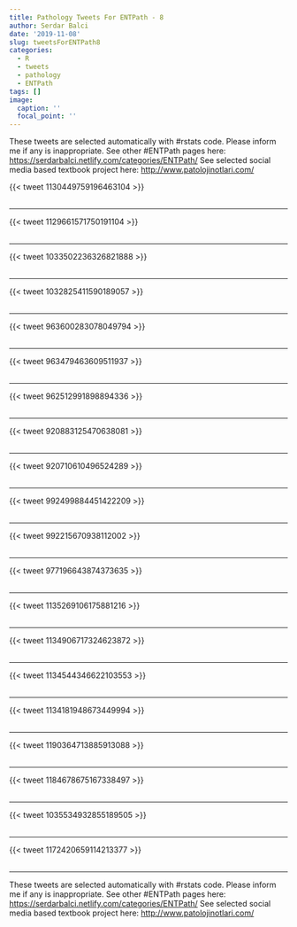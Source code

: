 ```yaml
---
title: Pathology Tweets For ENTPath - 8
author: Serdar Balci
date: '2019-11-08'
slug: tweetsForENTPath8
categories:
  - R
  - tweets
  - pathology
  - ENTPath
tags: []
image:
  caption: ''
  focal_point: ''
---
```



These tweets are selected automatically with #rstats code. Please inform me if any is inappropriate.
See other #ENTPath pages here: https://serdarbalci.netlify.com/categories/ENTPath/ 
See selected social media based textbook project here: http://www.patolojinotlari.com/

{{< tweet 1130449759196463104 >}}
<br>
<br>
<hr>
{{< tweet 1129661571750191104 >}}
<br>
<br>
<hr>
{{< tweet 1033502236326821888 >}}
<br>
<br>
<hr>
{{< tweet 1032825411590189057 >}}
<br>
<br>
<hr>
{{< tweet 963600283078049794 >}}
<br>
<br>
<hr>
{{< tweet 963479463609511937 >}}
<br>
<br>
<hr>
{{< tweet 962512991898894336 >}}
<br>
<br>
<hr>
{{< tweet 920883125470638081 >}}
<br>
<br>
<hr>
{{< tweet 920710610496524289 >}}
<br>
<br>
<hr>
{{< tweet 992499884451422209 >}}
<br>
<br>
<hr>
{{< tweet 992215670938112002 >}}
<br>
<br>
<hr>
{{< tweet 977196643874373635 >}}
<br>
<br>
<hr>
{{< tweet 1135269106175881216 >}}
<br>
<br>
<hr>
{{< tweet 1134906717324623872 >}}
<br>
<br>
<hr>
{{< tweet 1134544346622103553 >}}
<br>
<br>
<hr>
{{< tweet 1134181948673449994 >}}
<br>
<br>
<hr>
{{< tweet 1190364713885913088 >}}
<br>
<br>
<hr>
{{< tweet 1184678675167338497 >}}
<br>
<br>
<hr>
{{< tweet 1035534932855189505 >}}
<br>
<br>
<hr>
{{< tweet 1172420659114213377 >}}
<br>
<br>
<hr>


These tweets are selected automatically with #rstats code. Please inform me if any is inappropriate.
See other #ENTPath pages here: https://serdarbalci.netlify.com/categories/ENTPath/ 
See selected social media based textbook project here: http://www.patolojinotlari.com/
